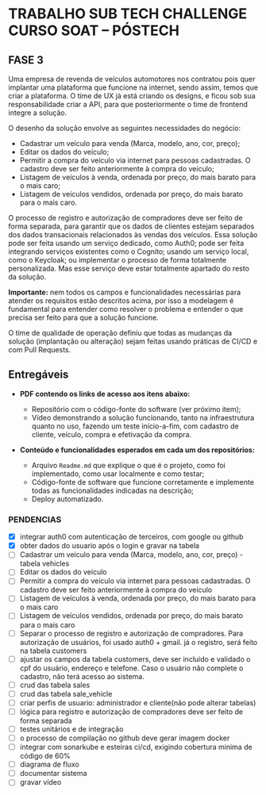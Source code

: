 # TRABALHO SUB TECH CHALLENGE CURSO SOAT – PÓSTECH

## FASE 3

Uma empresa de revenda de veículos automotores nos contratou pois quer implantar uma plataforma que funcione na internet, 
sendo assim, temos que criar a plataforma. O time de UX já está criando os designs, e ficou sob sua responsabilidade criar a API, 
para que posteriormente o time de frontend integre a solução.

O desenho da solução envolve as seguintes necessidades do negócio:

- Cadastrar um veículo para venda (Marca, modelo, ano, cor, preço);
- Editar os dados do veículo;
- Permitir a compra do veículo via internet para pessoas cadastradas. O cadastro deve ser feito anteriormente à compra do veículo;
- Listagem de veículos à venda, ordenada por preço, do mais barato para o mais caro;
- Listagem de veículos vendidos, ordenada por preço, do mais barato para o mais caro.

O processo de registro e autorização de compradores deve ser feito de forma separada, 
para garantir que os dados de clientes estejam separados dos dados transacionais relacionados às vendas dos veículos. 
Essa solução pode ser feita usando um serviço dedicado, como Auth0; pode ser feita integrando serviços existentes como o Cognito; 
usando um serviço local, como o Keycloak; ou implementar o processo de forma totalmente personalizada. Mas esse serviço deve estar totalmente apartado do resto da solução.

**Importante:** nem todos os campos e funcionalidades necessárias para atender os requisitos estão descritos acima, por isso a modelagem é fundamental para entender como resolver o problema
e entender o que precisa ser feito para que a solução funcione.

O time de qualidade de operação definiu que todas as mudanças da solução (implantação ou alteração) sejam feitas usando práticas de CI/CD e com Pull Requests.

## Entregáveis

- **PDF contendo os links de acesso aos itens abaixo:**
    - Repositório com o código-fonte do software (ver próximo item);
    - Vídeo demonstrando a solução funcionando, tanto na infraestrutura quanto no uso, fazendo um teste início-a-fim, com cadastro de cliente, veículo, compra e efetivação da compra.

- **Conteúdo e funcionalidades esperados em cada um dos repositórios:**
    - Arquivo `Readme.md` que explique o que é o projeto, como foi implementado, como usar localmente e como testar;
    - Código-fonte de software que funcione corretamente e implemente todas as funcionalidades indicadas na descrição;
    - Deploy automatizado.


### PENDENCIAS
- [x] integrar auth0 com autenticação de terceiros, com google ou github
- [x] obter dados do usuario após o login e gravar na tabela
- [ ] Cadastrar um veículo para venda (Marca, modelo, ano, cor, preço) - tabela vehicles
- [ ] Editar os dados do veículo
- [ ] Permitir a compra do veículo via internet para pessoas cadastradas. O cadastro deve ser
  feito anteriormente à compra do veículo
- [ ] Listagem de veículos à venda, ordenada por preço, do mais barato para o mais caro
- [ ] Listagem de veículos vendidos, ordenada por preço, do mais barato para o mais caro
- [ ] Separar o processo de registro e autorização de compradores. Para autorização de usuários, foi usado auth0 + gmail.
      já o registro, será feito na tabela customers
- [ ] ajustar os campos da tabela customers, deve ser incluido e validado o cpf do usuário, 
      endereço e telefone. Caso o usuário não complete o cadastro, não terá acesso ao sistema.
- [ ] crud das tabela sales
- [ ] crud das tabela sale_vehicle
- [ ] criar perfis de usuario: administrador e cliente(não pode alterar tabelas)
- [ ] lógica para registro e autorização de compradores deve ser feito de forma separada
- [ ] testes unitários e de integração 
- [ ] o processo de compilação no github deve gerar imagem docker
- [ ] integrar com sonarkube e esteiras ci/cd, exigindo cobertura minima de código de 60%
- [ ] diagrama de fluxo
- [ ] documentar sistema
- [ ] gravar vídeo 
